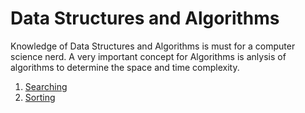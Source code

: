 # Data Structures and Algorithms
Knowledge of Data Structures and Algorithms is must for a computer science nerd. A very important concept for Algorithms is anlysis of algorithms to determine the space and time complexity. 
1. [Searching](https://github.com/CosmicTechie/Algorithms/tree/main/Searching)
2. [Sorting](https://github.com/CosmicTechie/Algorithms/tree/main/Sorting)

